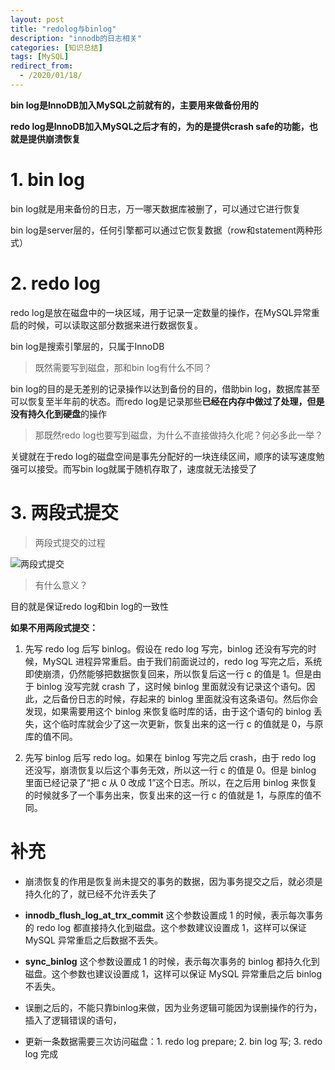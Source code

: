 ```yaml
---
layout: post
title: "redolog与binlog"
description: "innodb的日志相关"
categories: [知识总结]
tags: [MySQL]
redirect_from:
  - /2020/01/18/
---
```


**bin log是InnoDB加入MySQL之前就有的，主要用来做备份用的**

**redo log是InnoDB加入MySQL之后才有的，为的是提供crash safe的功能，也就是提供崩溃恢复**

# 1. bin log

bin log就是用来备份的日志，万一哪天数据库被删了，可以通过它进行恢复

bin log是server层的，任何引擎都可以通过它恢复数据（row和statement两种形式）



# 2. redo log

redo log是放在磁盘中的一块区域，用于记录一定数量的操作，在MySQL异常重启的时候，可以读取这部分数据来进行数据恢复。

bin log是搜索引擎层的，只属于InnoDB

>既然需要写到磁盘，那和bin log有什么不同？

bin log的目的是无差别的记录操作以达到备份的目的，借助bin log，数据库甚至可以恢复至半年前的状态。而redo log是记录那些**已经在内存中做过了处理，但是没有持久化到硬盘**的操作

>那既然redo log也要写到磁盘，为什么不直接做持久化呢？何必多此一举？

关键就在于redo log的磁盘空间是事先分配好的一块连续区间，顺序的读写速度勉强可以接受。而写bin log就属于随机存取了，速度就无法接受了

# 3. 两段式提交

>两段式提交的过程  

![两段式提交](../../../../images/dataBase/twoPhaseSubmit.png)

>有什么意义？

目的就是保证redo log和bin log的一致性

**如果不用两段式提交：**
1. 先写 redo log 后写 binlog。假设在 redo log 写完，binlog 还没有写完的时候，MySQL 进程异常重启。由于我们前面说过的，redo log 写完之后，系统即使崩溃，仍然能够把数据恢复回来，所以恢复后这一行 c 的值是 1。但是由于 binlog 没写完就 crash 了，这时候 binlog 里面就没有记录这个语句。因此，之后备份日志的时候，存起来的 binlog 里面就没有这条语句。然后你会发现，如果需要用这个 binlog 来恢复临时库的话，由于这个语句的 binlog 丢失，这个临时库就会少了这一次更新，恢复出来的这一行 c 的值就是 0，与原库的值不同。

2. 先写 binlog 后写 redo log。如果在 binlog 写完之后 crash，由于 redo log 还没写，崩溃恢复以后这个事务无效，所以这一行 c 的值是 0。但是 binlog 里面已经记录了“把 c 从 0 改成 1”这个日志。所以，在之后用 binlog 来恢复的时候就多了一个事务出来，恢复出来的这一行 c 的值就是 1，与原库的值不同。


# 补充
- 崩溃恢复的作用是恢复尚未提交的事务的数据，因为事务提交之后，就必须是持久化的了，就已经不允许丢失了
- **innodb_flush_log_at_trx_commit** 这个参数设置成 1 的时候，表示每次事务的 redo log 都直接持久化到磁盘。这个参数建议设置成 1，这样可以保证 MySQL 异常重启之后数据不丢失。

- **sync_binlog** 这个参数设置成 1 的时候，表示每次事务的 binlog 都持久化到磁盘。这个参数也建议设置成 1，这样可以保证 MySQL 异常重启之后 binlog 不丢失。

- 误删之后的，不能只靠binlog来做，因为业务逻辑可能因为误删操作的行为，插入了逻辑错误的语句，
- 更新一条数据需要三次访问磁盘：1. redo log prepare; 2. bin log 写; 3. redo log 完成